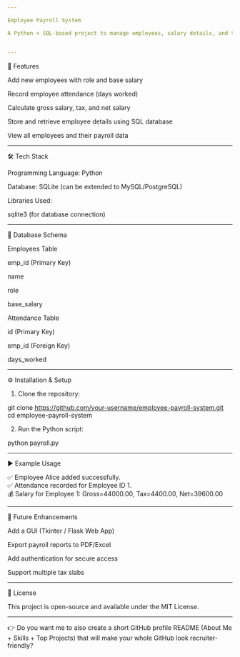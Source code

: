 ```yaml
---

Employee Payroll System

A Python + SQL-based project to manage employees, salary details, and tax calculations. This system provides an easy way to handle employee records, attendance tracking, and salary generation with tax deductions.


---
```


📌 Features

Add new employees with role and base salary

Record employee attendance (days worked)

Calculate gross salary, tax, and net salary

Store and retrieve employee details using SQL database

View all employees and their payroll data



---

🛠 Tech Stack

Programming Language: Python

Database: SQLite (can be extended to MySQL/PostgreSQL)

Libraries Used:

sqlite3 (for database connection)




---

📂 Database Schema

Employees Table

emp_id (Primary Key)

name

role

base_salary


Attendance Table

id (Primary Key)

emp_id (Foreign Key)

days_worked



---

⚙️ Installation & Setup

1. Clone the repository:

git clone https://github.com/your-username/employee-payroll-system.git
cd employee-payroll-system


2. Run the Python script:

python payroll.py




---

▶️ Example Usage

✅ Employee Alice added successfully.  
✅ Attendance recorded for Employee ID 1.  
💰 Salary for Employee 1: Gross=44000.00, Tax=4400.00, Net=39600.00


---

🚀 Future Enhancements

Add a GUI (Tkinter / Flask Web App)

Export payroll reports to PDF/Excel

Add authentication for secure access

Support multiple tax slabs



---

📜 License

This project is open-source and available under the MIT License.


---

👉 Do you want me to also create a short GitHub profile README (About Me + Skills + Top Projects) that will make your whole GitHub look recruiter-friendly?

